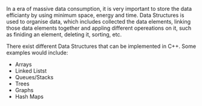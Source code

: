   In a era of massive data consumption, it is very important to store the data efficianty by using minimum space, energy and time. Data Structures is used to organise data, which includes collected the data elements, linking those data elements together and appling different opereations on it, such as finiding an element, deleting it, sorting, etc.
  
  There exist different Data Structures that can be implemented in C++. Some examples would include:

   -   Arrays
   -   Linked Listst
   -   Queues/Stacks
   -   Trees
   -   Graphs
   -   Hash Maps


